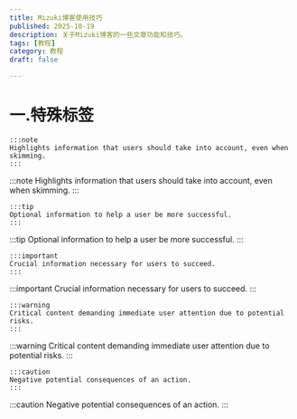 ```yaml
---
title: Mizuki博客使用技巧
published: 2025-10-19
description: 关于Mizuki博客的一些文章功能和技巧。
tags: [教程]
category: 教程
draft: false

---
```


# 一.特殊标签

```
:::note
Highlights information that users should take into account, even when skimming.
:::
```

:::note
Highlights information that users should take into account, even when skimming.
:::



```
:::tip
Optional information to help a user be more successful.
:::
```

:::tip
Optional information to help a user be more successful.
:::



```
:::important
Crucial information necessary for users to succeed.
:::
```

:::important
Crucial information necessary for users to succeed.
:::



```
:::warning
Critical content demanding immediate user attention due to potential risks.
:::
```

:::warning
Critical content demanding immediate user attention due to potential risks.
:::



```
:::caution
Negative potential consequences of an action.
:::
```

:::caution
Negative potential consequences of an action.
:::